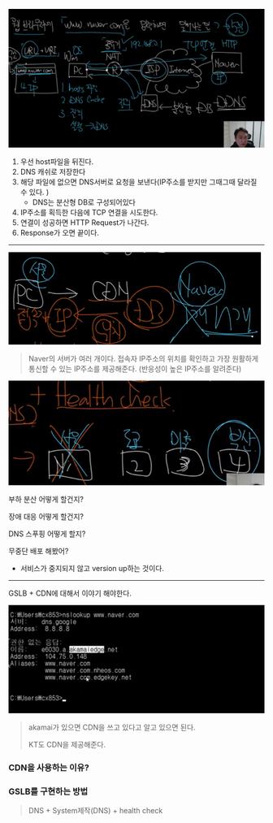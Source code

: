 ![image-20230319213254611](assets/image-20230319213254611.png)

1. 우선 host파일을 뒤진다.
2. DNS 캐쉬로 저장한다
3. 해당 파일에 없으면 DNS서버로 요청을 보낸다(IP주소를 받지만 그때그때 달라질 수 있다. )
   - DNS는 분산형 DB로 구성되어있다
4. IP주소를 획득한 다음에 TCP 연결을 시도한다. 
5. 연결이 성공하면 HTTP Request가 나간다. 
6. Response가 오면 끝이다.

---

![image-20230319214255826](assets/image-20230319214255826.png)

> Naver의 서버가 여러 개이다. 접속자 IP주소의 위치를 확인하고 가장 원활하게 통신할 수 있는 IP주소를 제공해준다. (반응성이 높은 IP주소를 알려준다)



![image-20230319214457346](assets/image-20230319214457346.png)

부하 분산 어떻게 할건지?

장애 대응 어떻게 할건지?

DNS 스푸핑 어떻게 할지?

무중단 배포 해봤어?

- 서비스가 중지되지 않고 version up하는 것이다.

---

GSLB + CDN에 대해서 이야기 해야한다. 

![image-20230319213725175](assets/image-20230319213725175.png)

> akamai가 있으면 CDN을 쓰고 있다고 알고 있으면 된다.
>
> KT도 CDN을 제공해준다. 

### CDN을 사용하는 이유?





### GSLB를 구현하는 방법

> DNS + System제작(DNS)  + health check





